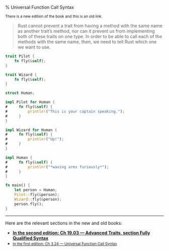 % Universal Function Call Syntax

<small>There is a new edition of the book and this is an old link.</small>

> Rust cannot prevent a trait from having a method with the same name as another trait’s method, nor can it prevent us from implementing both of these traits on one type.
> In order to be able to call each of the methods with the same name, then, we need to tell Rust which one we want to use.

```rust
trait Pilot {
    fn fly(&self);
}

trait Wizard {
    fn fly(&self);
}

struct Human;

impl Pilot for Human {
#     fn fly(&self) {
#         println!("This is your captain speaking.");
#     }
}

impl Wizard for Human {
#     fn fly(&self) {
#         println!("Up!");
#     }
}

impl Human {
#     fn fly(&self) {
#         println!("*waving arms furiously*");
#     }
}

fn main() {
    let person = Human;
    Pilot::fly(&person);
    Wizard::fly(&person);
    person.fly();
}
```

---

Here are the relevant sections in the new and old books:

* **[In the second edition: Ch 19.03 — Advanced Traits, section Fully Qualified Syntax][2]**
* <small>[In the first edition: Ch 3.24 — Universal Function Call Syntax][1]</small>


[1]: first-edition/ufcs.html
[2]: second-edition/ch19-03-advanced-traits.html#fully-qualified-syntax-for-disambiguation
